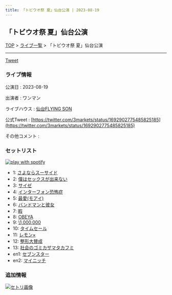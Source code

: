 ```yaml
---
title: 「トビウオ祭 夏」仙台公演 | 2023-08-19
---
```

## 「トビウオ祭 夏」仙台公演

[TOP](/setlist/) > [ライブ一覧](lives.html) > 「トビウオ祭 夏」仙台公演

___

<a href="https://twitter.com/share?ref_src=twsrc%5Etfw" data-text="3markets[ ]セットリスト > 「トビウオ祭 夏」仙台公演" class="twitter-share-button" data-via="3markets" data-hashtags="3markets" data-related="3markets" data-show-count="false">Tweet</a>

### ライブ情報

公演日
:    2023-08-19

出演者
:    ワンマン

ライブハウス
:    [仙台FLYING SON](livehouse018.html)

公式Tweet
:    [https://twitter.com/3markets/status/1692902775485825185](https://twitter.com/3markets/status/1692902775485825185)

その他コメント
:    

### セットリスト


[![play with spotify](images/spotify-icon.png)](https://open.spotify.com/playlist/2e10zLhaWXIctmXFwgYuYe)



*  1: [さよならスーサイド](song013.html)
*  2: [僕はセックスが出来ない](song006.html)
*  3: [サイゼ](song004.html)
*  4: [インターフォン恐怖症](song080.html)
*  5: [最愛(モアイ)](song014.html)
*  6: [バンドマンと彼女](song009.html)
*  7: [暇](song040.html)
*  8: [OBEYA](song021.html)
*  9: [\1,000,000](song022.html)
*  10: [タイムセール](song007.html)
*  11: [レモン×](song003.html)
*  12: [整形大賛成](song005.html)
*  13: [社会のゴミカザマタカフミ](song002.html)
*  en1: [セブンスター](song020.html)
*  en2: [マイニッチ](song046.html)


### 追加情報

[![セトリ画像](images/076.jpg)](images/076.jpg)





<script async src="https://platform.twitter.com/widgets.js" charset="utf-8"></script>